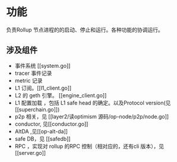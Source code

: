 # 功能
负责Rollup 节点进程的的启动、停止和运行。各种功能的协调运行。

## 涉及组件
- 事件系统 [[system.go]]
- tracer 事件记录
- metric 记录
- L1 订阅。[[l1_client.go]]
- L2 的 geth 引擎。 [[engine_client.go]]
- L1 配置加载 ，包括 L1 safe head 的确定。以及Protocol version(见[[superchain.go]])
- p2p 相关，见 [[layer2/读optimism 源码/op-node/p2p/node.go]]
- conductor, 见[[conductor.go]]
- AltDA ,见[[op-alt-da]]
- safe DB，见 [[safedb]]
- RPC ，实现对 rollup 的RPC 控制（相对应的，还有cli 版本），见[[server.go]] 

